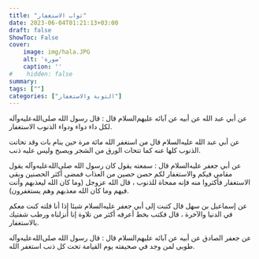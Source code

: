 ```yaml
---
title: "ثواب الاستغفار"
date: 2023-06-04T01:21:13+03:00
draft: false
ShowToc: False
cover:
    image: img/hala.JPG
    alt: 'صورة'
    caption: ''
#    hidden: false
summary: 
tags: [""]
categories: ["التوبة والاستغفار"]
---
```

عن أبي عبد الله عن أبيه عن آبائه
عليهم‌السلام قال : قال رسول الله صلى‌الله‌عليه‌وآله لكل داء دواء ودواء الذنوب
الاستغفار.

عن أبي عبد الله عليه‌السلام قال من استغفر الله مائة
مرة حين ينام بات وقد تحاتت الذنوب كلها عنه كما تتحات الورق من
الشجر ويصبح وليس عليه ذنب.

عن أبي جعفر عليه‌السلام قال : سمعته يقول كان
رسول الله صلى‌الله‌عليه‌وآله يقول مقامي فيكم والاستغفار لكم حصن حصين من
العذاب فمضى أكثر الحصنين وبقى الاستغفار فأكثروا منه فإنه ممحاة
للذنوب ، قال الله عزوجل (وما كان الله ليعذبهم وأنت فيهم وما كان
الله معذبهم وهم يستغفرون).

عن إسماعيل بن سهل قال كتبت إلى أبي جعفر عليه‌السلام شيئا إذا أنا
قلته كنت معكم في الدنيا والآخرة ، قال فكتب بخط أعرفه أكثر من
تلاوة إنا أنزلناه ورطب شفتيك بالاستغفار.

عن جعفر الصادق عن أبيه عن آبائه عليهم‌السلام قال : قال
رسول الله صلى‌الله‌عليه‌وآله طوبى لمن وجد في صحيفته يوم القيامة تحت كل ذنب
استغفر الله.

